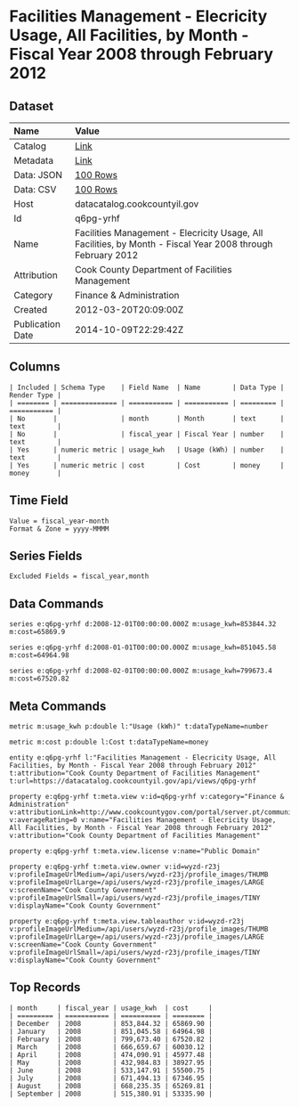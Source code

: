 # Facilities Management - Elecricity Usage, All Facilities, by Month - Fiscal Year 2008 through February 2012

## Dataset

| Name | Value |
| :--- | :---- |
| Catalog | [Link](https://catalog.data.gov/dataset/facilities-management-elecricity-usage-all-facilities-by-month-fiscal-year-2008-through-20-c2507) |
| Metadata | [Link](https://datacatalog.cookcountyil.gov/api/views/q6pg-yrhf) |
| Data: JSON | [100 Rows](https://datacatalog.cookcountyil.gov/api/views/q6pg-yrhf/rows.json?max_rows=100) |
| Data: CSV | [100 Rows](https://datacatalog.cookcountyil.gov/api/views/q6pg-yrhf/rows.csv?max_rows=100) |
| Host | datacatalog.cookcountyil.gov |
| Id | q6pg-yrhf |
| Name | Facilities Management - Elecricity Usage, All Facilities, by Month - Fiscal Year 2008 through February 2012 |
| Attribution | Cook County Department of Facilities Management |
| Category | Finance & Administration |
| Created | 2012-03-20T20:09:00Z |
| Publication Date | 2014-10-09T22:29:42Z |

## Columns

```ls
| Included | Schema Type    | Field Name  | Name        | Data Type | Render Type |
| ======== | ============== | =========== | =========== | ========= | =========== |
| No       |                | month       | Month       | text      | text        |
| No       |                | fiscal_year | Fiscal Year | number    | text        |
| Yes      | numeric metric | usage_kwh   | Usage (kWh) | number    | text        |
| Yes      | numeric metric | cost        | Cost        | money     | money       |
```

## Time Field

```ls
Value = fiscal_year-month
Format & Zone = yyyy-MMMM
```

## Series Fields

```ls
Excluded Fields = fiscal_year,month
```

## Data Commands

```ls
series e:q6pg-yrhf d:2008-12-01T00:00:00.000Z m:usage_kwh=853844.32 m:cost=65869.9

series e:q6pg-yrhf d:2008-01-01T00:00:00.000Z m:usage_kwh=851045.58 m:cost=64964.98

series e:q6pg-yrhf d:2008-02-01T00:00:00.000Z m:usage_kwh=799673.4 m:cost=67520.82
```

## Meta Commands

```ls
metric m:usage_kwh p:double l:"Usage (kWh)" t:dataTypeName=number

metric m:cost p:double l:Cost t:dataTypeName=money

entity e:q6pg-yrhf l:"Facilities Management - Elecricity Usage, All Facilities, by Month - Fiscal Year 2008 through February 2012" t:attribution="Cook County Department of Facilities Management" t:url=https://datacatalog.cookcountyil.gov/api/views/q6pg-yrhf

property e:q6pg-yrhf t:meta.view v:id=q6pg-yrhf v:category="Finance & Administration" v:attributionLink=http://www.cookcountygov.com/portal/server.pt/community/facilities_management/294/facilities_management v:averageRating=0 v:name="Facilities Management - Elecricity Usage, All Facilities, by Month - Fiscal Year 2008 through February 2012" v:attribution="Cook County Department of Facilities Management"

property e:q6pg-yrhf t:meta.view.license v:name="Public Domain"

property e:q6pg-yrhf t:meta.view.owner v:id=wyzd-r23j v:profileImageUrlMedium=/api/users/wyzd-r23j/profile_images/THUMB v:profileImageUrlLarge=/api/users/wyzd-r23j/profile_images/LARGE v:screenName="Cook County Government" v:profileImageUrlSmall=/api/users/wyzd-r23j/profile_images/TINY v:displayName="Cook County Government"

property e:q6pg-yrhf t:meta.view.tableauthor v:id=wyzd-r23j v:profileImageUrlMedium=/api/users/wyzd-r23j/profile_images/THUMB v:profileImageUrlLarge=/api/users/wyzd-r23j/profile_images/LARGE v:screenName="Cook County Government" v:profileImageUrlSmall=/api/users/wyzd-r23j/profile_images/TINY v:displayName="Cook County Government"
```

## Top Records

```ls
| month     | fiscal_year | usage_kwh  | cost     | 
| ========= | =========== | ========== | ======== | 
| December  | 2008        | 853,844.32 | 65869.90 | 
| January   | 2008        | 851,045.58 | 64964.98 | 
| February  | 2008        | 799,673.40 | 67520.82 | 
| March     | 2008        | 666,659.67 | 60030.12 | 
| April     | 2008        | 474,090.91 | 45977.48 | 
| May       | 2008        | 432,984.83 | 38927.95 | 
| June      | 2008        | 533,147.91 | 55500.75 | 
| July      | 2008        | 671,494.13 | 67346.95 | 
| August    | 2008        | 668,235.35 | 65269.81 | 
| September | 2008        | 515,380.91 | 53335.90 | 
```